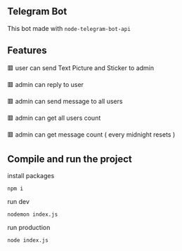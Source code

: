 ##  Telegram Bot 
This bot made with `node-telegram-bot-api` 

##  Features
🟥 user can send Text Picture and Sticker to admin

🟥 admin can reply to user

🟥 admin can send message to all users

🟥 admin can get all users count 

🟥 admin can get message count ( every midnight resets )

## Compile and run the project
install packages

    npm i
run dev

    nodemon index.js
run production

    node index.js

